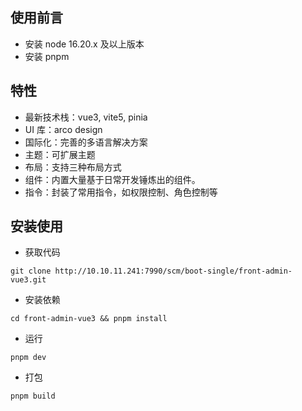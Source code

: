 ## 使用前言

- 安装 node 16.20.x 及以上版本
- 安装 pnpm

## 特性

- 最新技术栈：vue3, vite5, pinia
- UI 库：arco design
- 国际化：完善的多语言解决方案
- 主题：可扩展主题
- 布局：支持三种布局方式
- 组件：内置大量基于日常开发锤炼出的组件。
- 指令：封装了常用指令，如权限控制、角色控制等

## 安装使用

- 获取代码

```
git clone http://10.10.11.241:7990/scm/boot-single/front-admin-vue3.git
```

- 安装依赖

```
cd front-admin-vue3 && pnpm install
```

- 运行

```
pnpm dev
```

- 打包

```
pnpm build
```

